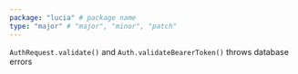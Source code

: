 ```yaml
---
package: "lucia" # package name
type: "major" # "major", "minor", "patch"
---
```


`AuthRequest.validate()` and `Auth.validateBearerToken()` throws database errors